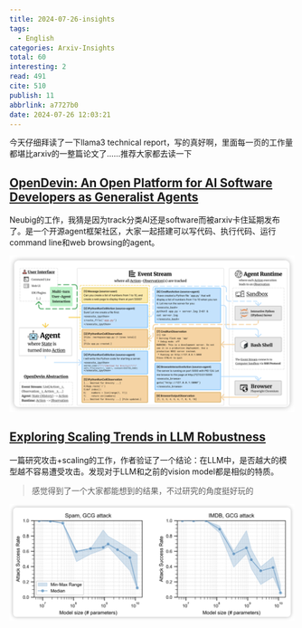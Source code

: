 ```yaml
---
title: 2024-07-26-insights
tags:
  - English
categories: Arxiv-Insights
total: 60
interesting: 2
read: 491
cite: 510
publish: 11
abbrlink: a7727b0
date: 2024-07-26 12:03:21
---
```


今天仔细拜读了一下llama3 technical report，写的真好啊，里面每一页的工作量都堪比arxiv的一整篇论文了……推荐大家都去读一下

## [OpenDevin: An Open Platform for AI Software Developers as Generalist Agents](https://arxiv.org/pdf/2407.16741)

Neubig的工作，我猜是因为track分类AI还是software而被arxiv卡住延期发布了。是一个开源agent框架社区，大家一起搭建可以写代码、执行代码、运行command line和web browsing的agent。

<img src="../../files/images/arxiv-insights/2024-07-22-07-26/opendevin.png" >

## [**Exploring Scaling Trends in LLM Robustness**](https://arxiv.org/pdf/2407.18213)

一篇研究攻击+scaling的工作，作者验证了一个结论：在LLM中，是否越大的模型越不容易遭受攻击。发现对于LLM和之前的vision model都是相似的特质。

> 感觉得到了一个大家都能想到的结果，不过研究的角度挺好玩的

<img src="../../files/images/arxiv-insights/2024-07-22-07-26/scaling_attack.png" >
